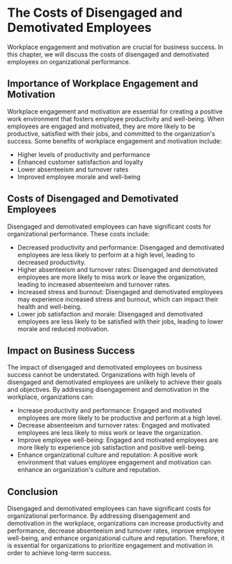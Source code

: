 # The Costs of Disengaged and Demotivated Employees

Workplace engagement and motivation are crucial for business success. In this chapter, we will discuss the costs of disengaged and demotivated employees on organizational performance.

Importance of Workplace Engagement and Motivation
-------------------------------------------------

Workplace engagement and motivation are essential for creating a positive work environment that fosters employee productivity and well-being. When employees are engaged and motivated, they are more likely to be productive, satisfied with their jobs, and committed to the organization's success. Some benefits of workplace engagement and motivation include:

* Higher levels of productivity and performance
* Enhanced customer satisfaction and loyalty
* Lower absenteeism and turnover rates
* Improved employee morale and well-being

Costs of Disengaged and Demotivated Employees
---------------------------------------------

Disengaged and demotivated employees can have significant costs for organizational performance. These costs include:

* Decreased productivity and performance: Disengaged and demotivated employees are less likely to perform at a high level, leading to decreased productivity.
* Higher absenteeism and turnover rates: Disengaged and demotivated employees are more likely to miss work or leave the organization, leading to increased absenteeism and turnover rates.
* Increased stress and burnout: Disengaged and demotivated employees may experience increased stress and burnout, which can impact their health and well-being.
* Lower job satisfaction and morale: Disengaged and demotivated employees are less likely to be satisfied with their jobs, leading to lower morale and reduced motivation.

Impact on Business Success
--------------------------

The impact of disengaged and demotivated employees on business success cannot be understated. Organizations with high levels of disengaged and demotivated employees are unlikely to achieve their goals and objectives. By addressing disengagement and demotivation in the workplace, organizations can:

* Increase productivity and performance: Engaged and motivated employees are more likely to be productive and perform at a high level.
* Decrease absenteeism and turnover rates: Engaged and motivated employees are less likely to miss work or leave the organization.
* Improve employee well-being: Engaged and motivated employees are more likely to experience job satisfaction and positive well-being.
* Enhance organizational culture and reputation: A positive work environment that values employee engagement and motivation can enhance an organization's culture and reputation.

Conclusion
----------

Disengaged and demotivated employees can have significant costs for organizational performance. By addressing disengagement and demotivation in the workplace, organizations can increase productivity and performance, decrease absenteeism and turnover rates, improve employee well-being, and enhance organizational culture and reputation. Therefore, it is essential for organizations to prioritize engagement and motivation in order to achieve long-term success.
